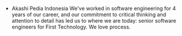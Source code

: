 - Akashi Pedia Indonesia
We've worked in software engineering for 4 years of our career, and our commitment to critical thinking and attention to detail has led us to where we are today: senior software engineers for First Technology. We love process.
